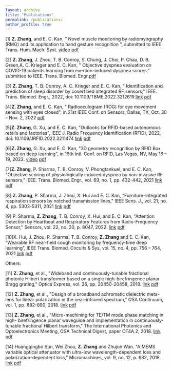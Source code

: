 ```yaml
---
layout: archive
title: "Publications"
permalink: /publications/
author_profile: true
---
```


[1] **Z. Zhang**, and E. C. Kan, " Novel muscle monitoring by radiomyography (RMG) and its application to hand gesture recognition ", submitted to IEEE Trans. Hum. Mach. Syst. [video](https://www.youtube.com/watch?v=UWt5bc9nwfg)  [pdf](http://zijingzhang1997.github.io/files/RMG_HGR.pdf)
      

[2] **Z. Zhang**, J. Zhou, T. B. Conroy, S. Chung, J. Choi, P. Chau, D. B. Green,A. C. Krieger and E. C. Kan, " Objective dyspnea evaluation on COVID-19 patients learning from exertion-induced dyspnea scores," submitted to IEEE. Trans. Biomed. Engr.[pdf](http://zijingzhang1997.github.io/files/COVID_dyspnea.pdf)  

[3]	**Z. Zhang**, T. B. Conroy, A. C. Krieger and E. C. Kan, " Identification and prediction of sleep disorder by covert bed integrated RF sensors," IEEE. Trans. Biomed. Engr., 2022, doi: 10.1109/TBME.2022.3212619.[link](https://ieeexplore.ieee.org/abstract/document/9913659) [pdf](https://ieeexplore-ieee-org.proxy.library.cornell.edu/stamp/stamp.jsp?tp=&arnumber=9913659)


[4]**Z. Zhang**, and E. C. Kan, " Radiooculogram (ROG) for eye movement sensing with eyes closed", in 21st IEEE Conf. on Sensors, Dallas, TX, Oct. 30 – Nov. 2, 2022 [pdf](http://zijingzhang1997.github.io/files/manuscript_ROG.pdf)

[5]**Z. Zhang**, G. Xu, and E. C. Kan, "Outlooks for RFID-based autonomous retails and factories", IEEE J. Radio Frequency Identification (RFID), 2022, doi: 10.1109/JRFID.2022.3211474 [link](https://ieeexplore.ieee.org/abstract/document/9908155)  [pdf](http://zijingzhang1997.github.io/files/JRFID.pdf)

[6]**Z. Zhang**, G. Xu, and E. C. Kan, "3D geometry recognition by RFID Box based on deep learning", in 16th Intl. Conf. on RFID, Las Vegas, NV, May 16 – 19, 2022. [video](https://www.youtube.com/watch?v=ZCJ9l3e_it4)  [pdf](http://zijingzhang1997.github.io/files/RFID_Poster.pdf)


[7]**Z. Zhang**, P. Sharma, T. B. Conroy, V. Phongtankuel, and E. C. Kan, "Objective scoring of physiologically induced dyspnea by non-invasive RF sensors," IEEE. Trans. Biomed. Engr., vol. 69, no. 1, pp. 432-442, 2021 [link](https://ieeexplore.ieee.org/document/9483654) [pdf](http://zijingzhang1997.github.io/files/paper2.pdf)

[8]	**Z. Zhang**, P. Sharma, J. Zhou, X. Hui and E. C. Kan, "Furniture-integrated respiration sensors by notched transmission lines," IEEE Sens. J., vol. 21, no. 4, pp. 5303-5311, 2021 [link](https://ieeexplore.ieee.org/abstract/document/9214478)  [pdf](http://zijingzhang1997.github.io/files/paper1.pdf)

[9]	P. Sharma, **Z. Zhang**, T. B. Conroy, X. Hui, and E. C. Kan, "Attention Detection by Heartbeat and Respiratory Features from Radio-Frequency Sensor," Sensors, vol. 22, no. 20, p. 8047, 2022. [link](https://www.mdpi.com/1424-8220/22/20/8047)  [pdf](http://zijingzhang1997.github.io/files/P_sensor.pdf)
     
[10]X. Hui, J. Zhou, P. Sharma, T. B. Conroy, **Z. Zhang** and E. C. Kan, “Wearable RF near-field cough monitoring by frequency-time deep learning”, IEEE Trans. Biomed. Circuits & Sys, vol. 15, no. 4, pp. 756 – 764, 2021 [link](https://ieeexplore.ieee.org/document/9496122)  [pdf](http://zijingzhang1997.github.io/files/XH.pdf)   


Others: 

[11] **Z. Zhang**, et al., "Wideband and continuously-tunable fractional photonic Hilbert transformer based on a single high-birefringence planar Bragg grating," Optics Express, vol. 26, pp. 20450-20458, 2018. [link](https://www.osapublishing.org/oe/fulltext.cfm?uri=oe-26-16-20450&id=395729)  [pdf](http://zijingzhang1997.github.io/files/paper4.pdf)   


[12] **Z. Zhang**, et al., "Design of a broadband achromatic dielectric meta-lens for linear polarization in the near-infrared spectrum," OSA Continuum, vol. 1, pp. 882-890, 2018. [link](https://www.osapublishing.org/osac/fulltext.cfm?uri=osac-1-3-882&id=399366)  [pdf](http://zijingzhang1997.github.io/files/paper5.pdf)  


[13] **Z. Zhang**, et al., "Micro-machining for TE/TM mode phase matching in high- birefringence planar waveguide and implementation in continuously-tunable fractional Hilbert transform," The International Photonics and Optoelectronics Meeting, OSA Technical Digest, paper OT4A.2, 2018. [link](https://www.osapublishing.org/abstract.cfm?uri=OEDI-2018-OT4A.2)  [pdf](http://zijingzhang1997.github.io/files/paper6.pdf)  


[14] Huangqingbo Sun, Wei Zhou, **Z. Zhang** and Zhujun Wan. "A MEMS variable optical attenuator with ultra-low wavelength-dependent loss and polarization-dependent loss," Micromachines, vol. 9, no. 12, p. 632, 2018. [link](https://www.ncbi.nlm.nih.gov/pmc/articles/PMC6315418/)  [pdf](http://zijingzhang1997.github.io/files/paper7.pdf)
